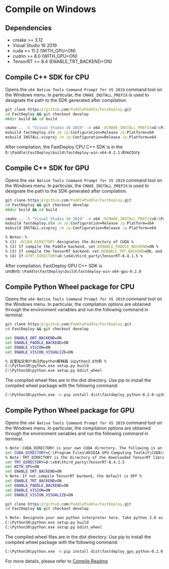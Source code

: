 # Compile on Windows

## Dependencies

- cmake >= 3.12
- Visual Studio 16 2019
- cuda >= 11.2 (WITH_GPU=ON)
- cudnn >= 8.0 (WITH_GPU=ON)
- TensorRT >= 8.4 (ENABLE_TRT_BACKEND=ON)

## Compile C++ SDK for CPU

Opens the `x64 Native Tools Command Prompt for VS 2019` command tool on the Windows menu. In particular, the `CMAKE_INSTALL_PREFIX` is used to designate the path to the SDK generated after compilation.

```bat
git clone https://github.com/PaddlePaddle/FastDeploy.git
cd FastDeploy && git checkout develop
mkdir build && cd build

cmake .. -G "Visual Studio 16 2019" -A x64 -DCMAKE_INSTALL_PREFIX=D:\Paddle\FastDeploy\build\fastdeploy-win-x64-0.2.1-DENABLE_ORT_BACKEND=ON -DENABLE_PADDLE_BACKEND=ON -DENABLE_VISION=ON -DENABLE_VISION_VISUALIZE=ON
msbuild fastdeploy.sln /m /p:Configuration=Release /p:Platform=x64
msbuild INSTALL.vcxproj /m /p:Configuration=Release /p:Platform=x64
```

After compilation, the FastDeploy CPU C++ SDK is in the `D:\Paddle\FastDeploy\build\fastdeploy-win-x64-0.2.1` directory

## Compile C++ SDK for GPU

Opens the `x64 Native Tools Command Prompt for VS 2019` command tool on the Windows menu. In particular, the `CMAKE_INSTALL_PREFIX` is used to designate the path to the SDK generated after compilation.

```bat
git clone https://github.com/PaddlePaddle/FastDeploy.git
cd FastDeploy && git checkout develop
mkdir build && cd build

cmake .. -G "Visual Studio 16 2019" -A x64 -DCMAKE_INSTALL_PREFIX=D:\Paddle\FastDeploy\build\fastdeploy-win-x64-gpu-0.2.1 -DWITH_GPU=ON -DENABLE_ORT_BACKEND=ON -DENABLE_PADDLE_BACKEND=ON -DENABLE_VISION=ON -DENABLE_VISION_VISUALIZE=ON -DCUDA_DIRECTORY="C:\Program Files\NVIDIA GPU Computing Toolkit\CUDA\v11.2"
msbuild fastdeploy.sln /m /p:Configuration=Release /p:Platform=x64
msbuild INSTALL.vcxproj /m /p:Configuration=Release /p:Platform=x64  

% Notes：%
% (1) -DCUDA_DIRECTORY designates the directory of CUDA %
% (2) If compile the Paddle backend, set-DENABLE_PADDLE_BACKEND=ON %
% (3) If compile the TensorRT backend，set-DENABLE_TRT_BACKEND=ON, and designate TRT_DIRECTORY %
% (4) If-DTRT_DIRECTORY=D:\x64\third_party\TensorRT-8.4.1.5 %
```

After compilation, FastDeploy GPU C++ SDK is under`D:\Paddle\FastDeploy\build\fastdeploy-win-x64-gpu-0.2.0`

## Compile Python Wheel package for CPU

Opens the `x64 Native Tools Command Prompt for VS 2019` command tool on the Windows menu. In particular, the compilation options are obtained through the environment variables and run the following command in terminal.

```bat
git clone https://github.com/PaddlePaddle/FastDeploy.git
cd FastDeploy && git checkout develop

set ENABLE_ORT_BACKEND=ON
set ENABLE_PADDLE_BACKEND=ON
set ENABLE_VISION=ON
set ENABLE_VISION_VISUALIZE=ON

% 这里指定用户自己的python解释器 以python3.8为例 %
C:\Python38\python.exe setup.py build
C:\Python38\python.exe setup.py bdist_wheel
```

The compiled wheel files are in the dist directory. Use pip to install the compiled wheel package with the following command:

```bat
C:\Python38\python.exe -m pip install dist\fastdeploy_python-0.2.0-cp38-cp38-win_amd64.whl
```

## Compile Python Wheel package for GPU

Opens the `x64 Native Tools Command Prompt for VS 2019` command tool on the Windows menu. In particular, the compilation options are obtained through the environment variables and run the following command in terminal.

```bat
% Note：CUDA_DIRECTORY is your own CUDA directory. The following is an example %
set CUDA_DIRECTORY=C:\Program Files\NVIDIA GPU Computing Toolkit\CUDA\v11.2
% Note：TRT_DIRECTORY is the directory of the downloaded TensorRT library. The following is an example. Ignore the setting if the TensorRT backend is not needed. %
set TRT_DIRECTORY=D:\x64\third_party\TensorRT-8.4.1.5
set WITH_GPU=ON
set ENABLE_ORT_BACKEND=ON
% Note：If not compile TensorRT backend, the default is OFF %
set ENABLE_TRT_BACKEND=ON
set ENABLE_PADDLE_BACKEND=ON
set ENABLE_VISION=ON
set ENABLE_VISION_VISUALIZE=ON

git clone https://github.com/PaddlePaddle/FastDeploy.git
cd FastDeploy && git checkout develop

% Note: Designate your own python interpreter here. Take python 3.8 as an example %
C:\Python38\python.exe setup.py build
C:\Python38\python.exe setup.py bdist_wheel
```

The compiled wheel files are in the dist directory. Use pip to install the compiled wheel package with the following command:

```bat
C:\Python38\python.exe -m pip install dist\fastdeploy_gpu_python-0.2.0-cp38-cp38-win_amd64.whl
```

For more details, please refer to [Compile Readme](./README.md)
